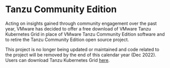 # Tanzu Community Edition

Acting on insights gained through community engagement over the past year, VMware has decided to offer a free download of VMware Tanzu Kubernetes Grid in place of VMware Tanzu Community Edition software and to retire the Tanzu Community Edition open source project. 

This project is no longer being updated or maintained and code related to the project will be removed by the end of this calendar year (Dec 2022). Users can download Tanzu Kubernetes Grid [here](https://www.vmware.com/go/get-tkg).
